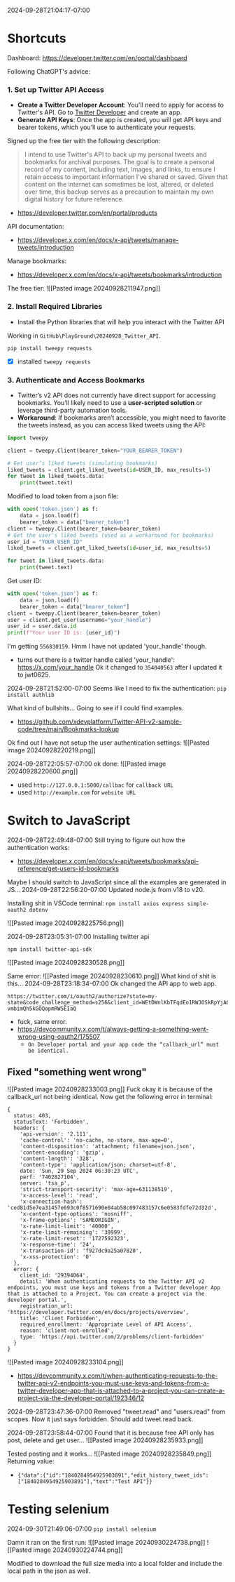 2024-09-28T21:04:17-07:00
# Shortcuts

Dashboard: https://developer.twitter.com/en/portal/dashboard


Following ChatGPT's advice:
### 1. **Set up Twitter API Access**

- **Create a Twitter Developer Account**: You'll need to apply for access to Twitter's API. Go to [Twitter Developer](https://developer.twitter.com/en/apps) and create an app.
- **Generate API Keys**: Once the app is created, you will get API keys and bearer tokens, which you’ll use to authenticate your requests.

Signed up the free tier with the following description:

>I intend to use Twitter's API to back up my personal tweets and bookmarks for archival purposes. The goal is to create a personal record of my content, including text, images, and links, to ensure I retain access to important information I've shared or saved. Given that content on the internet can sometimes be lost, altered, or deleted over time, this backup serves as a precaution to maintain my own digital history for future reference.

- https://developer.twitter.com/en/portal/products

API documentation:
- https://developer.x.com/en/docs/x-api/tweets/manage-tweets/introduction

Manage bookmarks:
- https://developer.x.com/en/docs/x-api/tweets/bookmarks/introduction

The free tier:
![[Pasted image 20240928211947.png]]

### 2. **Install Required Libraries**

- Install the Python libraries that will help you interact with the Twitter API

Working in `GitHub\PlayGround\20240928_Twitter_API`.

```
pip install tweepy requests

```
- [x] installed `tweepy requests`

### 3. **Authenticate and Access Bookmarks**

- Twitter’s v2 API does not currently have direct support for accessing bookmarks. You’ll likely need to use a **user-scripted solution** or leverage third-party automation tools.
- **Workaround**: If bookmarks aren’t accessible, you might need to favorite the tweets instead, as you can access liked tweets using the API:

```python
import tweepy

client = tweepy.Client(bearer_token="YOUR_BEARER_TOKEN")

# Get user’s liked tweets (simulating bookmarks)
liked_tweets = client.get_liked_tweets(id=USER_ID, max_results=5)
for tweet in liked_tweets.data:
    print(tweet.text)

```

Modified to load token from a json file:
```python
with open('token.json') as f:
    data = json.load(f)
    bearer_token = data["bearer_token"]
client = tweepy.Client(bearer_token=bearer_token)
# Get the user's liked tweets (used as a workaround for bookmarks)
user_id = "YOUR_USER_ID"
liked_tweets = client.get_liked_tweets(id=user_id, max_results=5)

for tweet in liked_tweets.data:
    print(tweet.text)
```

Get user ID:
```python
with open('token.json') as f:
    data = json.load(f)
    bearer_token = data["bearer_token"]
client = tweepy.Client(bearer_token=bearer_token)
user = client.get_user(username="your_handle")
user_id = user.data.id
print(f"Your user ID is: {user_id}")
```

I'm getting `556830159`. Hmm I have not updated 'your_handle' though.
- turns out there is a twitter handle called 'your_handle': https://x.com/your_handle
Ok it changed to `354040563` after I updated it to jwt0625.

2024-09-28T21:52:00-07:00
Seems like I need to fix the authentication:
`pip install authlib`

What kind of bullshits... Going to see if I could find examples.
- https://github.com/xdevplatform/Twitter-API-v2-sample-code/tree/main/Bookmarks-lookup

Ok find out I have not setup the user authentication settings:
![[Pasted image 20240928220219.png]]

2024-09-28T22:05:57-07:00
ok done:
![[Pasted image 20240928220600.png]]
- used `http://127.0.0.1:5000/callbac` for `callback URL`
- used `http://example.com` for `website URL`


# Switch to JavaScript

2024-09-28T22:49:48-07:00
Still trying to figure out how the authentication works:
- https://developer.x.com/en/docs/x-api/tweets/bookmarks/api-reference/get-users-id-bookmarks

Maybe I should switch to JavaScript since all the examples are generated in JS...
2024-09-28T22:56:20-07:00
Updated node.js from v18 to v20.

Installing shit in VSCode terminal:
`npm install axios express simple-oauth2 dotenv`

![[Pasted image 20240928225756.png]]

2024-09-28T23:05:31-07:00
Installing twitter api
```
npm install twitter-api-sdk
```
![[Pasted image 20240928230528.png]]

Same error:
![[Pasted image 20240928230610.png]]
What kind of shit is this...
2024-09-28T23:18:34-07:00
Ok changed the API app to web app.
```
https://twitter.com/i/oauth2/authorize?state=my-state&code_challenge_method=s256&client_id=WEtDWnlKbTFqdEo1RWJOSkRpYjA6MTpjaQ&scope=bookmark.read+tweet.read+users.read&response_type=code&redirect_uri=http%3A%2F%2F127.0.0.1%3A3000%2Fcallback&code_challenge=mImjkwyjpRdK4DFVh6Ki-vmbimQh5kGOQopmRW5EIaQ
```
- fuck, same error.
- https://devcommunity.x.com/t/always-getting-a-something-went-wrong-using-oauth2/175507
	- `On Developer portal and your app code the “callback_url” must be identical.`

## Fixed "something went wrong"
![[Pasted image 20240928233003.png]]
Fuck okay it is because of the callback_url not being identical.
Now get the following error in terminal:
```
{
  status: 403,
  statusText: 'Forbidden',
  headers: {
    'api-version': '2.111',
    'cache-control': 'no-cache, no-store, max-age=0',
    'content-disposition': 'attachment; filename=json.json',
    'content-encoding': 'gzip',
    'content-length': '328',
    'content-type': 'application/json; charset=utf-8',
    date: 'Sun, 29 Sep 2024 06:30:23 UTC',
    perf: '7402827104',
    server: 'tsa_p',
    'strict-transport-security': 'max-age=631138519',
    'x-access-level': 'read',
    'x-connection-hash': 'ced81d5e7ea31457e693c0f8571690e04ab58c097483157c6e0583fdfe72d32d',   
    'x-content-type-options': 'nosniff',
    'x-frame-options': 'SAMEORIGIN',
    'x-rate-limit-limit': '40000',
    'x-rate-limit-remaining': '39999',
    'x-rate-limit-reset': '1727592323',
    'x-response-time': '24',
    'x-transaction-id': 'f927dc9a25a07820',
    'x-xss-protection': '0'
  },
  error: {
    client_id: '29394064',
    detail: 'When authenticating requests to the Twitter API v2 endpoints, you must use keys and tokens from a Twitter developer App that is attached to a Project. You can create a project via the developer portal.',
    registration_url: 'https://developer.twitter.com/en/docs/projects/overview',
    title: 'Client Forbidden',
    required_enrollment: 'Appropriate Level of API Access',
    reason: 'client-not-enrolled',
    type: 'https://api.twitter.com/2/problems/client-forbidden'
  }
}
```
![[Pasted image 20240928233104.png]]
- https://devcommunity.x.com/t/when-authenticating-requests-to-the-twitter-api-v2-endpoints-you-must-use-keys-and-tokens-from-a-twitter-developer-app-that-is-attached-to-a-project-you-can-create-a-project-via-the-developer-portal/192346/12

2024-09-28T23:47:36-07:00
Removed "tweet.read" and "users.read" from scopes. Now it just says forbidden. Should add tweet.read back.

2024-09-28T23:58:44-07:00
Found that it is because free API only has post, delete and get user...
![[Pasted image 20240928235933.png]]

Tested posting and it works...
![[Pasted image 20240928235849.png]]
Returning value:
- `{"data":{"id":"1840284954925903891","edit_history_tweet_ids":["1840284954925903891"],"text":"Test API"}}`



# Testing selenium

2024-09-30T21:49:06-07:00
`pip install selenium`

Damn it ran on the first run:
![[Pasted image 20240930224738.png]]
![[Pasted image 20240930224744.png]]


Modified to download the full size media into a local folder and include the local path in the json as well.


